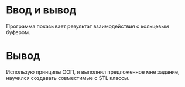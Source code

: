 # Ввод и вывод
Программа показывает результат взаимодействия с кольцевым буфером.
# Вывод
Использую принципы ООП, я выполнил предложенное мне задание, научился создавать совместимые с STL классы.